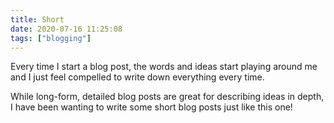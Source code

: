 ```yaml
---
title: Short
date: 2020-07-16 11:25:08
tags: ["blogging"]
---
```


Every time I start a blog post, the words and ideas start playing around me and I just feel compelled to write down everything every time.

While long-form, detailed blog posts are great for describing ideas in depth, I have been wanting to write some short blog posts just like this one!
